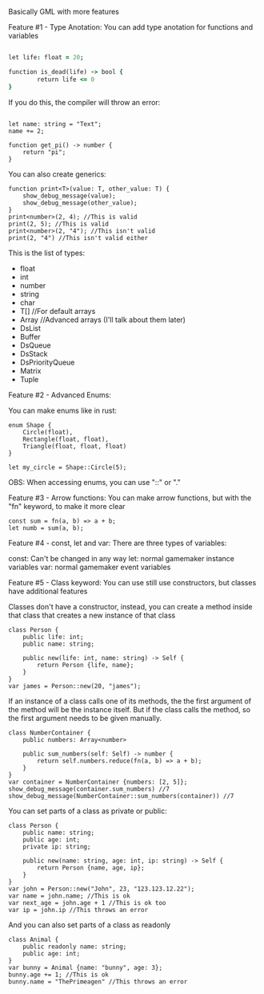Basically GML with more features

Feature #1 - Type Anotation:
You can add type anotation for functions and variables

```j

let life: float = 20;

function is_dead(life) -> bool {
        return life <= 0
}

```

If you do this, the compiler will throw an error:

```

let name: string = "Text";
name += 2;

function get_pi() -> number {
    return "pi";
}

```

You can also create generics:

```
function print<T>(value: T, other_value: T) {
    show_debug_message(value);
    show_debug_message(other_value);
}
print<number>(2, 4); //This is valid
print(2, 5); //This is valid
print<number>(2, "4"); //This isn't valid
print(2, "4") //This isn't valid either
```

This is the list of types:
- float 
- int
- number
- string
- char
- T[] //For default arrays
- Array<T> //Advanced arrays (I'll talk about them later)
- DsList<T>
- Buffer<T>
- DsQueue<T>
- DsStack<T>
- DsPriorityQueue<T>
- Matrix
- Tuple<T>

Feature #2 - Advanced Enums:

You can make enums like in rust:

```
enum Shape {
    Circle(float),
    Rectangle(float, float),
    Triangle(float, float, float)
}

let my_circle = Shape::Circle(5);
```

OBS: When accessing enums, you can use "::" or "."

Feature #3 - Arrow functions:
You can make arrow functions, but with the "fn" keyword, to make it more clear

```
const sum = fn(a, b) => a + b;
let numb = sum(a, b);
```

Feature #4 - const, let and var:
There are three types of variables:

const: Can't be changed in any way
let: normal gamemaker instance variables
var: normal gamemaker event variables

Feature #5 - Class keyword:
You can use still use constructors, but classes have additional features

Classes don't have a constructor, instead, you can create a method inside that class that creates a new instance of that class

```
class Person {
    public life: int;
    public name: string;

    public new(life: int, name: string) -> Self {
        return Person {life, name};
    }
}
var james = Person::new(20, "james");
```

If an instance of a class calls one of its methods, the the first argument of the method will be the instance itself.
But if the class calls the method, so the first argument needs to be given manually.

```
class NumberContainer {
    public numbers: Array<number>
    
    public sum_numbers(self: Self) -> number {
        return self.numbers.reduce(fn(a, b) => a + b);
    }
}
var container = NumberContainer {numbers: [2, 5]};
show_debug_message(container.sum_numbers) //7
show_debug_message(NumberContainer::sum_numbers(container)) //7
```

You can set parts of a class as private or public:

```
class Person {
    public name: string;
    public age: int;
    private ip: string;

    public new(name: string, age: int, ip: string) -> Self {
        return Person {name, age, ip};
    }
}
var john = Person::new("John", 23, "123.123.12.22");
var name = john.name; //This is ok
var next_age = john.age + 1 //This is ok too
var ip = john.ip //This throws an error 
```

And you can also set parts of a class as readonly

```
class Animal {
    public readonly name: string;
    public age: int;
}
var bunny = Animal {name: "bunny", age: 3};
bunny.age += 1; //This is ok
bunny.name = "ThePrimeagen" //This throws an error
```

